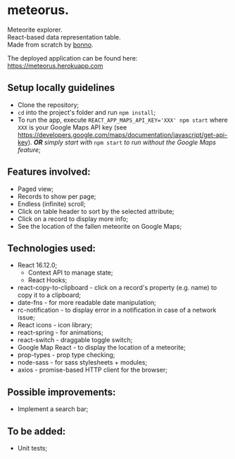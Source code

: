 # meteorus.
Meteorite explorer.  
React-based data representation table.  
Made from scratch by [bonno](https://github.com/bonno42h).

The deployed application can be found here: https://meteorus.herokuapp.com

## Setup locally guidelines
 * Clone the repository;
 * `cd` into the project's folder and run `npm install`;
 * To run the app, execute `REACT_APP_MAPS_API_KEY='XXX' npm start` where `XXX` is your Google Maps API key (see https://developers.google.com/maps/documentation/javascript/get-api-key). _**OR** simply start with_ `npm start` _to run without the Google Maps feature_;
 
## Features involved: 
 * Paged view;
 * Records to show per page;
 * Endless (infinite) scroll;
 * Click on table header to sort by the selected attribute;
 * Click on a record to display more info;
 * See the location of the fallen meteorite on Google Maps;
 
 ## Technologies used:
 * React 16.12.0;
   * Context API to manage state;
   * React Hooks;
 * react-copy-to-clipboard - click on a record's property (e.g. name) to copy it to a clipboard;
 * date-fns - for more readable date manipulation;
 * rc-notification - to display error in a notification in case of a network issue;
 * React icons - icon library;
 * react-spring - for animations;
 * react-switch - draggable toggle switch;
 * Google Map React - to display the location of a meteorite;
 * prop-types - prop type checking;
 * node-sass - for sass stylesheets + modules;
 * axios - promise-based HTTP client for the browser;
 
 ## Possible improvements:
 * Implement a search bar;
 
 ## To be added:
 * Unit tests;
